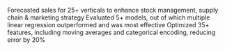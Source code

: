 Forecasted sales for 25+ verticals to enhance stock management, supply chain & marketing strategy
Evaluated 5+ models, out of which multiple linear regression outperformed and was most effective 
Optimized 35+ features, including moving averages and categorical encoding, reducing error by 20%
